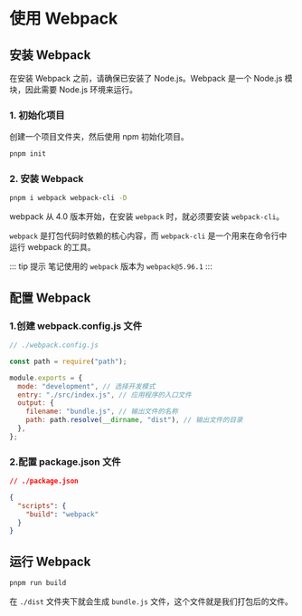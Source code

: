 # 使用 Webpack

## 安装 Webpack

在安装 Webpack 之前，请确保已安装了 Node.js。Webpack 是一个 Node.js 模块，因此需要 Node.js 环境来运行。

### 1. 初始化项目

创建一个项目文件夹，然后使用 npm 初始化项目。

```bash
pnpm init
```

### 2. 安装 Webpack

```bash
pnpm i webpack webpack-cli -D
```

webpack 从 4.0 版本开始，在安装 `webpack` 时，就必须要安装 `webpack-cli`。

`webpack` 是打包代码时依赖的核心内容，而 `webpack-cli` 是一个用来在命令行中运行 webpack 的工具。

::: tip 提示
笔记使用的 `webpack` 版本为 `webpack@5.96.1`
:::

## 配置 Webpack

### 1.创建 webpack.config.js 文件

```js
// ./webpack.config.js

const path = require("path");

module.exports = {
  mode: "development", // 选择开发模式
  entry: "./src/index.js", // 应用程序的入口文件
  output: {
    filename: "bundle.js", // 输出文件的名称
    path: path.resolve(__dirname, "dist"), // 输出文件的目录
  },
};
```

### 2.配置 package.json 文件

```json
// ./package.json

{
  "scripts": {
    "build": "webpack"
  }
}
```

## 运行 Webpack

```bash
pnpm run build
```

在 `./dist` 文件夹下就会生成 `bundle.js` 文件，这个文件就是我们打包后的文件。
